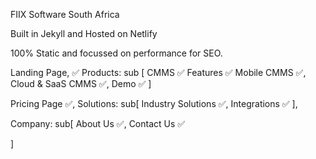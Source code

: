 FIIX Software South Africa

Built in Jekyll and Hosted on Netlify

100% Static and focussed on performance for SEO.



Landing Page, ✅
Products: sub [
CMMS  ✅
Features  ✅
Mobile CMMS  ✅,
Cloud & SaaS CMMS  ✅,
Demo ✅
]


Pricing Page  ✅,
Solutions: sub[
Industry Solutions ✅,
Integrations ✅
],

Company: sub[
About Us ✅,
Contact Us ✅ 

]
